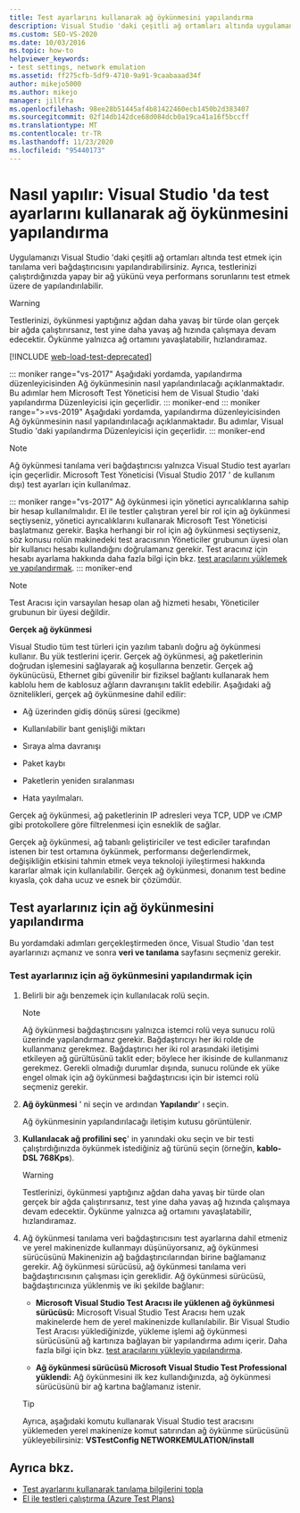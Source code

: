 ```yaml
---
title: Test ayarlarını kullanarak ağ öykünmesini yapılandırma
description: Visual Studio 'daki çeşitli ağ ortamları altında uygulamanızı test etmek için tanılama veri bağdaştırıcısını nasıl yapılandıracağınızı öğrenin.
ms.custom: SEO-VS-2020
ms.date: 10/03/2016
ms.topic: how-to
helpviewer_keywords:
- test settings, network emulation
ms.assetid: ff275cfb-5df9-4710-9a91-9caabaaad34f
author: mikejo5000
ms.author: mikejo
manager: jillfra
ms.openlocfilehash: 98ee28b51445af4b81422460ecb1450b2d383407
ms.sourcegitcommit: 02f14db142dce68d084dcb0a19ca41a16f5bccff
ms.translationtype: MT
ms.contentlocale: tr-TR
ms.lasthandoff: 11/23/2020
ms.locfileid: "95440173"
---
```

# <a name="how-to-configure-network-emulation-using-test-settings-in-visual-studio"></a>Nasıl yapılır: Visual Studio 'da test ayarlarını kullanarak ağ öykünmesini yapılandırma

Uygulamanızı Visual Studio 'daki çeşitli ağ ortamları altında test etmek için tanılama veri bağdaştırıcısını yapılandırabilirsiniz. Ayrıca, testlerinizi çalıştırdığınızda yapay bir ağ yükünü veya performans sorunlarını test etmek üzere de yapılandırılabilir.

> [!WARNING]
> Testlerinizi, öykünmesi yaptığınız ağdan daha yavaş bir türde olan gerçek bir ağda çalıştırırsanız, test yine daha yavaş ağ hızında çalışmaya devam edecektir. Öykünme yalnızca ağ ortamını yavaşlatabilir, hızlandıramaz.

[!INCLUDE [web-load-test-deprecated](includes/web-load-test-deprecated.md)]

::: moniker range="vs-2017"
Aşağıdaki yordamda, yapılandırma düzenleyicisinden Ağ öykünmesinin nasıl yapılandırılacağı açıklanmaktadır. Bu adımlar hem Microsoft Test Yöneticisi hem de Visual Studio 'daki yapılandırma Düzenleyicisi için geçerlidir.
::: moniker-end
::: moniker range=">=vs-2019"
Aşağıdaki yordamda, yapılandırma düzenleyicisinden Ağ öykünmesinin nasıl yapılandırılacağı açıklanmaktadır. Bu adımlar, Visual Studio 'daki yapılandırma Düzenleyicisi için geçerlidir.
::: moniker-end

> [!NOTE]
> Ağ öykünmesi tanılama veri bağdaştırıcısı yalnızca Visual Studio test ayarları için geçerlidir. Microsoft Test Yöneticisi (Visual Studio 2017 ' de kullanım dışı) test ayarları için kullanılmaz.

::: moniker range="vs-2017"
Ağ öykünmesi için yönetici ayrıcalıklarına sahip bir hesap kullanılmalıdır. El ile testler çalıştıran yerel bir rol için ağ öykünmesi seçtiyseniz, yönetici ayrıcalıklarını kullanarak Microsoft Test Yöneticisi başlatmanız gerekir. Başka herhangi bir rol için ağ öykünmesi seçtiyseniz, söz konusu rolün makinedeki test aracısının Yöneticiler grubunun üyesi olan bir kullanıcı hesabı kullandığını doğrulamanız gerekir. Test aracınız için hesabı ayarlama hakkında daha fazla bilgi için bkz. [test aracılarını yüklemek ve yapılandırmak](../test/lab-management/install-configure-test-agents.md).
::: moniker-end

> [!NOTE]
> Test Aracısı için varsayılan hesap olan ağ hizmeti hesabı, Yöneticiler grubunun bir üyesi değildir.

**Gerçek ağ öykünmesi**

Visual Studio tüm test türleri için yazılım tabanlı doğru ağ öykünmesi kullanır. Bu yük testlerini içerir. Gerçek ağ öykünmesi, ağ paketlerinin doğrudan işlemesini sağlayarak ağ koşullarına benzetir. Gerçek ağ öykünücüsü, Ethernet gibi güvenilir bir fiziksel bağlantı kullanarak hem kablolu hem de kablosuz ağların davranışını taklit edebilir. Aşağıdaki ağ öznitelikleri, gerçek ağ öykünmesine dahil edilir:

- Ağ üzerinden gidiş dönüş süresi (gecikme)

- Kullanılabilir bant genişliği miktarı

- Sıraya alma davranışı

- Paket kaybı

- Paketlerin yeniden sıralanması

- Hata yayılmaları.

Gerçek ağ öykünmesi, ağ paketlerinin IP adresleri veya TCP, UDP ve ıCMP gibi protokollere göre filtrelenmesi için esneklik de sağlar.

Gerçek ağ öykünmesi, ağ tabanlı geliştiriciler ve test ediciler tarafından istenen bir test ortamına öykünmek, performansı değerlendirmek, değişikliğin etkisini tahmin etmek veya teknoloji iyileştirmesi hakkında kararlar almak için kullanılabilir. Gerçek ağ öykünmesi, donanım test bedine kıyasla, çok daha ucuz ve esnek bir çözümdür.

## <a name="configure-network-emulation-for-your-test-settings"></a>Test ayarlarınız için ağ öykünmesini yapılandırma

Bu yordamdaki adımları gerçekleştirmeden önce, Visual Studio 'dan test ayarlarınızı açmanız ve sonra **veri ve tanılama** sayfasını seçmeniz gerekir.

### <a name="to-configure-network-emulation-for-your-test-settings"></a>Test ayarlarınız için ağ öykünmesini yapılandırmak için

1. Belirli bir ağı benzemek için kullanılacak rolü seçin.

    > [!NOTE]
    > Ağ öykünmesi bağdaştırıcısını yalnızca istemci rolü veya sunucu rolü üzerinde yapılandırmanız gerekir. Bağdaştırıcıyı her iki rolde de kullanmanız gerekmez. Bağdaştırıcı her iki rol arasındaki iletişimi etkileyen ağ gürültüsünü taklit eder; böylece her ikisinde de kullanmanız gerekmez. Gerekli olmadığı durumlar dışında, sunucu rolünde ek yüke engel olmak için ağ öykünmesi bağdaştırıcısı için bir istemci rolü seçmeniz gerekir.

2. **Ağ öykünmesi** ' ni seçin ve ardından **Yapılandır**' ı seçin.

     Ağ öykünmesinin yapılandırılacağı iletişim kutusu görüntülenir.

3. **Kullanılacak ağ profilini seç**' in yanındaki oku seçin ve bir testi çalıştırdığınızda öykünmek istediğiniz ağ türünü seçin (örneğin, **kablo-DSL 768Kps**).

    > [!WARNING]
    > Testlerinizi, öykünmesi yaptığınız ağdan daha yavaş bir türde olan gerçek bir ağda çalıştırırsanız, test yine daha yavaş ağ hızında çalışmaya devam edecektir. Öykünme yalnızca ağ ortamını yavaşlatabilir, hızlandıramaz.

4. Ağ öykünmesi tanılama veri bağdaştırıcısını test ayarlarına dahil etmeniz ve yerel makinenizde kullanmayı düşünüyorsanız, ağ öykünmesi sürücüsünü Makinenizin ağ bağdaştırıcılarından birine bağlamanız gerekir. Ağ öykünmesi sürücüsü, ağ öykünmesi tanılama veri bağdaştırıcısının çalışması için gereklidir. Ağ öykünmesi sürücüsü, bağdaştırıcınıza yüklenmiş ve iki şekilde bağlanır:

    - **Microsoft Visual Studio Test Aracısı ile yüklenen ağ öykünmesi sürücüsü:** Microsoft Visual Studio Test Aracısı hem uzak makinelerde hem de yerel makinenizde kullanılabilir. Bir Visual Studio Test Aracısı yüklediğinizde, yükleme işlemi ağ öykünmesi sürücüsünü ağ kartınıza bağlayan bir yapılandırma adımı içerir. Daha fazla bilgi için bkz. [test aracılarını yükleyip yapılandırma](../test/lab-management/install-configure-test-agents.md).

    - **Ağ öykünmesi sürücüsü Microsoft Visual Studio Test Professional yüklendi:** Ağ öykünmesini ilk kez kullandığınızda, ağ öykünmesi sürücüsünü bir ağ kartına bağlamanız istenir.

    > [!TIP]
    > Ayrıca, aşağıdaki komutu kullanarak Visual Studio test aracısını yüklemeden yerel makinenize komut satırından ağ öykünme sürücüsünü yükleyebilirsiniz: **VSTestConfig NETWORKEMULATION/install**

## <a name="see-also"></a>Ayrıca bkz.

- [Test ayarlarını kullanarak tanılama bilgilerini topla](../test/collect-diagnostic-information-using-test-settings.md)
- [El ile testleri çalıştırma (Azure Test Plans)](/azure/devops/test/run-manual-tests?view=vsts&preserve-view=true)
